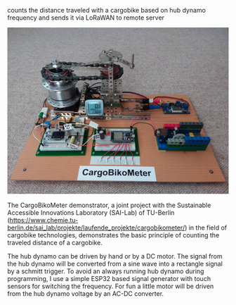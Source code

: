 counts the distance traveled with a cargobike based on hub dynamo frequency and sends it via LoRaWAN to remote server

![alt text](https://github.com/CargoBikoMeter/CargoBikoMeter-Hub/blob/master/CargoBikoMeter-Demonstrator-medium-size.jpg)

The CargoBikoMeter demonstrator, a joint project with the Sustainable Accessible Innovations Laboratory (SAI-Lab) of TU-Berlin (https://www.chemie.tu-berlin.de/sai_lab/projekte/laufende_projekte/cargobikometer/) in the field of cargobike technologies, demonstrates the basic principle of counting the traveled distance of a cargobike. 

The hub dynamo can be driven by hand or by a DC motor. The signal from the hub dynamo will be converted from a sine wave into a rectangle signal by a schmitt trigger. To avoid an always running hub dynamo during programming, I use a simple ESP32 based signal generator with touch sensors for switching the frequency. For fun a little motor will be driven from the hub dynamo voltage by an AC-DC converter.
